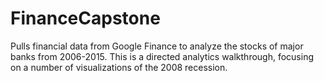 # FinanceCapstone
Pulls financial data from Google Finance to analyze the stocks of major banks from 2006-2015.  This is a directed analytics walkthrough, focusing on a number of visualizations of the 2008 recession.
